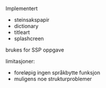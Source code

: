Implementert
* steinsakspapir
* dictionary
* titleart
* splashcreen

brukes for SSP oppgave

limitasjoner:
- foreløpig ingen språkbytte funksjon
- muligens noe strukturproblemer

